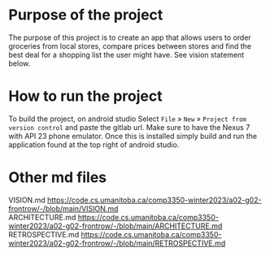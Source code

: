 # Purpose of the project
The purpose of this project is to create an app that allows users to order groceries from local stores, compare prices between stores and find the best deal 
for a shopping list the user might have. See vision statement below.
# How to run the project
To build the project, on android studio Select `File` » `New` » `Project from version control` and paste the gitlab url. Make sure to have the Nexus 7 with API 23 phone emulator. Once this is installed simply build and run the application found at the top right of android studio.


# Other md files
VISION.md
https://code.cs.umanitoba.ca/comp3350-winter2023/a02-g02-frontrow/-/blob/main/VISION.md
<br />
ARCHITECTURE.md
https://code.cs.umanitoba.ca/comp3350-winter2023/a02-g02-frontrow/-/blob/main/ARCHITECTURE.md
<br />
RETROSPECTIVE.md
https://code.cs.umanitoba.ca/comp3350-winter2023/a02-g02-frontrow/-/blob/main/RETROSPECTIVE.md



